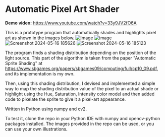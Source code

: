 # **Automatic Pixel Art Shader**

**Demo video:** https://www.youtube.com/watch?v=33y9JV2fO6A

This is a prototype program that automatically shades and highlights pixel art as shown in the images below.
![image](https://github.com/MariamFahmy/pixel-art-shader/assets/51763380/91994ea7-90f6-4226-8a97-7459824ada02)
![image](https://github.com/MariamFahmy/pixel-art-shader/assets/51763380/3b41f884-633e-411c-b6e8-8054c8c742a5)
![Screenshot 2024-05-16 185626](https://github.com/MariamFahmy/pixel-art-shader/assets/51763380/ca0f2a3b-c694-467b-aca2-113312b30316)
![Screenshot 2024-05-16 185123](https://github.com/MariamFahmy/pixel-art-shader/assets/51763380/28bba085-0b7c-450f-8081-b9e875864502)






The program finds a shading distribution depending on the position of the light source. This part of the algorithm is taken from the paper  "Automatic Sprite Shading" at https://www.sbgames.org/papers/sbgames09/computing/full/cp10_09.pdf, and its implementation is my own.

Then, using this shading distribution, I devised and implemented a simple way to map the shading distribution value of the pixel to an actual shade or highlight using the Hue, Saturation, Intensity color model and then added code to pixelate the sprite to give it a pixel-art appearance.

Written in Python using numpy and cv2.

To test it, clone the repo in your Python IDE with numpy and opencv-python packages installed. The images provided in the repo can be used, or you can use your own illustrations.

